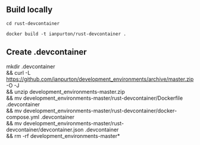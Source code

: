 ## Build locally

`cd rust-devcontainer`

`docker build -t ianpurton/rust-devcontainer .` 

## Create .devcontainer

mkdir .devcontainer \
  && curl -L https://github.com/ianpurton/development_environments/archive/master.zip -O -J \
  && unzip development_environments-master.zip \
  && mv development_environments-master/rust-devcontainer/Dockerfile .devcontainer \
  && mv development_environments-master/rust-devcontainer/docker-compose.yml .devcontainer \
  && mv development_environments-master/rust-devcontainer/devcontainer.json .devcontainer \
  && rm -rf development_environments-master*
